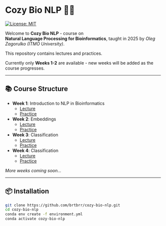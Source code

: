 # Cozy Bio NLP 🌱📖

[![License: MIT](https://img.shields.io/badge/Code-MIT-green.svg)](https://opensource.org/licenses/MIT)

Welcome to **Cozy Bio NLP** - course on  
**Natural Language Processing for Bioinformatics**, taught in 2025 by *Oleg Zagorulko (ITMO University)*.  

This repository contains lectures and practices.  

Currently only **Weeks 1-2** are available - new weeks will be added as the course progresses.  


---

## 📚 Course Structure

- **Week 1**: Introduction to NLP in Bioinformatics  
  - [Lecture](https://drive.google.com/file/d/1pTUgeVnoxCGNR64kKqBr8nWGcEsrQIOC/view?usp=sharing)  
  - [Practice](week01_intro/cancer_prediction.ipynb)
- **Week 2**: Embeddings  
  - [Lecture]()  
  - [Practice](week02_embeddings/word2vec.ipynb)  
- **Week 3**: Classification  
  - [Lecture]()  
  - [Practice](week03_classification/dummy_classification.ipynb)  
- **Week 4**: Classification  
  - [Lecture](https://drive.google.com/file/d/1IHHv9u459bqe7K0-XQcKLghIiBKoMgpI/view?usp=sharing)  
  - [Practice](week04_rnn/text_classification_using_rnn.ipynb) 

*More weeks coming soon...*  

---

## 📦 Installation

```bash
git clone https://github.com/brtbrr/cozy-bio-nlp.git
cd cozy-bio-nlp
conda env create -f environment.yml
conda activate cozy-bio-nlp
